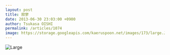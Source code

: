 ```yaml
---
layout: post
title: 寂寥
date: 2013-06-30 23:03:00 +0900
author: Tsukasa OISHI
permalink: /articles/1074
image: https://storage.googleapis.com/kaeruspoon.net/images/173/large.JPG?1372600980
---
```



![Large](https://storage.googleapis.com/kaeruspoon.net/images/173/large.JPG?1372600980)  

